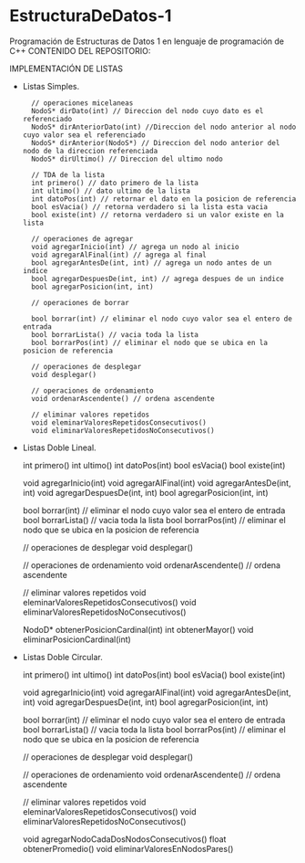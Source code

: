 # EstructuraDeDatos-1
Programación de Estructuras de Datos 1 en lenguaje de programación de C++
CONTENIDO DEL REPOSITORIO:

IMPLEMENTACIÓN DE LISTAS
- Listas Simples.

		// operaciones micelaneas
		NodoS* dirDato(int) // Direccion del nodo cuyo dato es el referenciado
		NodoS* dirAnteriorDato(int) //Direccion del nodo anterior al nodo cuyo valor sea el referenciado
		NodoS* dirAnterior(NodoS*) // Direccion del nodo anterior del nodo de la direccion referenciada
		NodoS* dirUltimo() // Direccion del ultimo nodo

		// TDA de la lista
		int primero() // dato primero de la lista
		int ultimo() // dato ultimo de la lista
		int datoPos(int) // retornar el dato en la posicion de referencia
		bool esVacia() // retorna verdadero si la lista esta vacia
		bool existe(int) // retorna verdadero si un valor existe en la lista

		// operaciones de agregar
		void agregarInicio(int) // agrega un nodo al inicio
		void agregarAlFinal(int) // agrega al final
		bool agregarAntesDe(int, int) // agrega un nodo antes de un indice
		bool agregarDespuesDe(int, int) // agrega despues de un indice
		bool agregarPosicion(int, int)

		// operaciones de borrar

		bool borrar(int) // eliminar el nodo cuyo valor sea el entero de entrada
		bool borrarLista() // vacia toda la lista
		bool borrarPos(int) // eliminar el nodo que se ubica en la posicion de referencia

		// operaciones de desplegar
		void desplegar()

		// operaciones de ordenamiento
		void ordenarAscendente() // ordena ascendente
		
		// eliminar valores repetidos
		void eleminarValoresRepetidosConsecutivos()
		void eliminarValoresRepetidosNoConsecutivos()
    
- Listas Doble Lineal.

  	int primero()
	int ultimo()
	int datoPos(int)
	bool esVacia()
	bool existe(int)

	void agregarInicio(int)
	void agregarAlFinal(int)
	void agregarAntesDe(int, int)
	void agregarDespuesDe(int, int)
	bool agregarPosicion(int, int)

	bool borrar(int) // eliminar el nodo cuyo valor sea el entero de entrada
	bool borrarLista() // vacia toda la lista
	bool borrarPos(int) // eliminar el nodo que se ubica en la posicion de referencia

	// operaciones de desplegar
	void desplegar()

	// operaciones de ordenamiento
	void ordenarAscendente() // ordena ascendente

	// eliminar valores repetidos
	void eleminarValoresRepetidosConsecutivos()
	void eliminarValoresRepetidosNoConsecutivos()

	NodoD* obtenerPosicionCardinal(int)
	int obtenerMayor()
	void eliminarPosicionCardinal(int)
  
- Listas Doble Circular.

  	int primero()
	int ultimo()
	int datoPos(int)
	bool esVacia()
	bool existe(int)

	void agregarInicio(int)
	void agregarAlFinal(int)
	void agregarAntesDe(int, int)
	void agregarDespuesDe(int, int)
	bool agregarPosicion(int, int)

	bool borrar(int) // eliminar el nodo cuyo valor sea el entero de entrada
	bool borrarLista() // vacia toda la lista
	bool borrarPos(int) // eliminar el nodo que se ubica en la posicion de referencia

	// operaciones de desplegar
	void desplegar()

	// operaciones de ordenamiento
	void ordenarAscendente() // ordena ascendente

	// eliminar valores repetidos
	void eleminarValoresRepetidosConsecutivos()
	void eliminarValoresRepetidosNoConsecutivos()

	void agregarNodoCadaDosNodosConsecutivos()
	float obtenerPromedio()
	void eliminarValoresEnNodosPares()
